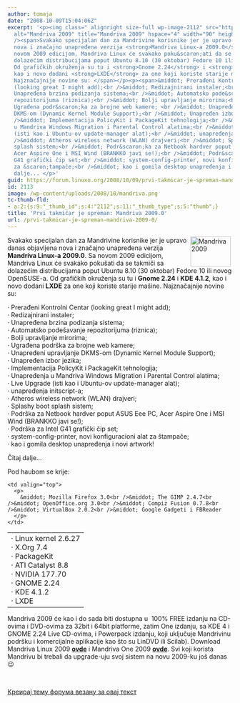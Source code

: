 ```yaml
---
author: tomaja
date: "2008-10-09T15:04:06Z"
excerpt: '<p><img class=" alignright size-full wp-image-2112" src="https://linuxo.org/wp-content/uploads/2008/10/mandriva.png"
  alt="Mandriva 2009" title="Mandriva 2009" hspace="4" width="90" height="67" align="right"
  /><span>Svakako specijalan dan za Mandrivine korisnike jer je upravo danas objavljena
  nova i značajno unapređena verzija <strong>Mandriva Linux-a 2009.0</strong>. Sa
  novom 2009 edicijom, Mandriva Linux će svakako poku&scaron;ati da se takmiči sa
  dolazećim distribucijama poput Ubuntu 8.10 (30 oktobar) Fedore 10 ili novog OpenSUSE-a.
  Od grafičkih okruženja su tu i <strong>Gnome 2.24</strong> i <strong>KDE 4.1.2</strong>,
  kao i novo dodani <strong>LXDE</strong> za one koji koriste starije ma&scaron;ine.
  Najznačajnije novine su: </span></p><p><span>&middot; Prerađeni Kontrolni Centar
  (looking great I might add);<br />&middot; Redizajnirani instaler;<br />&middot;
  Unapređena brzina podizanja sistema;<br />&middot; Automatsko pode&scaron;avanje
  repozitorijuma (riznica);<br />&middot; Bolji upravljanje mirorima;<br />&middot;
  Ugrađena podr&scaron;ka za brojne web kamere; <br />&middot; Unapređeni upravljanje
  DKMS-om (Dynamic Kernel Module Support);<br />&middot; Unapređen izbor jezika;<br
  />&middot; Implementacija PolicyKit i PackageKit tehnologija;<br />&middot; Unapređenja
  u Mandriva Windows Migration i Parental Control alatima;<br />&middot; Live Upgrade
  (isti kao i Ubuntu-ov update-manager alat);<br />&middot; unapređenja initscript-a;<br
  />&middot; Atheros wireless network (WLAN) drajveri;<br />&middot; Splashy boot
  splash sistem;<br />&middot; Podr&scaron;ka za Netbook hardver poput ASUS Eee PC,
  Acer Aspire One i MSI Wind (BRANKKO javi se!);<br />&middot; Podr&scaron;ka za Intel
  G41 grafički čip set;<br />&middot; system-config-printer, novi konfiguracioni alat
  za &scaron;tampače;<br />&middot; kao i gomila desktop unapređenja i novi artwork!</span></p><p>Čitaj
  dalje... </p>'
guid: https://forum.linuxo.org/2008/10/09/prvi-takmicar-je-spreman-mandriva-2009-0/
id: 2113
image: /wp-content/uploads/2008/10/mandriva.png
tc-thumb-fld:
- a:2:{s:9:"_thumb_id";s:4:"2112";s:11:"_thumb_type";s:5:"thumb";}
title: 'Prvi takmičar je spreman: Mandriva 2009.0'
url: /prvi-takmicar-je-spreman-mandriva-2009-0/
---
```

<img class=" alignright size-full wp-image-2112" src="https://linuxo.org/wp-content/uploads/2008/10/mandriva.png" alt="Mandriva 2009" title="Mandriva 2009" hspace="4" width="90" height="67" align="right" /><span>Svakako specijalan dan za Mandrivine korisnike jer je upravo danas objavljena nova i značajno unapređena verzija <strong>Mandriva Linux-a 2009.0</strong>. Sa novom 2009 edicijom, Mandriva Linux će svakako poku&scaron;ati da se takmiči sa dolazećim distribucijama poput Ubuntu 8.10 (30 oktobar) Fedore 10 ili novog OpenSUSE-a. Od grafičkih okruženja su tu i <strong>Gnome 2.24</strong> i <strong>KDE 4.1.2</strong>, kao i novo dodani <strong>LXDE</strong> za one koji koriste starije ma&scaron;ine. Najznačajnije novine su: </span>

<span>&middot; Prerađeni Kontrolni Centar (looking great I might add);<br />&middot; Redizajnirani instaler;<br />&middot; Unapređena brzina podizanja sistema;<br />&middot; Automatsko pode&scaron;avanje repozitorijuma (riznica);<br />&middot; Bolji upravljanje mirorima;<br />&middot; Ugrađena podr&scaron;ka za brojne web kamere; <br />&middot; Unapređeni upravljanje DKMS-om (Dynamic Kernel Module Support);<br />&middot; Unapređen izbor jezika;<br />&middot; Implementacija PolicyKit i PackageKit tehnologija;<br />&middot; Unapređenja u Mandriva Windows Migration i Parental Control alatima;<br />&middot; Live Upgrade (isti kao i Ubuntu-ov update-manager alat);<br />&middot; unapređenja initscript-a;<br />&middot; Atheros wireless network (WLAN) drajveri;<br />&middot; Splashy boot splash sistem;<br />&middot; Podr&scaron;ka za Netbook hardver poput ASUS Eee PC, Acer Aspire One i MSI Wind (BRANKKO javi se!);<br />&middot; Podr&scaron;ka za Intel G41 grafički čip set;<br />&middot; system-config-printer, novi konfiguracioni alat za &scaron;tampače;<br />&middot; kao i gomila desktop unapređenja i novi artwork!</span>

Čitaj dalje&#8230; 

<!--break-->

Pod haubom se krije:

<table border="0" align="center">
  <tr>
    <td valign="top">
      &middot; Linux kernel 2.6.27<br />&middot; X.Org 7.4<br />&middot; PackageKit<br />&middot; ATI Catalyst 8.8<br />&middot; NVIDIA 177.70<br />&middot; GNOME 2.24<br />&middot; KDE 4.1.2<br />&middot; LXDE
    </td>
    
    <td valign="top">
      <p>
        &middot; Mozilla Firefox 3.0<br />&middot; The GIMP 2.4.7<br />&middot; OpenOffice.org 3.0<br />&middot; Compiz Fusion 0.7.8<br />&middot; VirtualBox 2.0.2<br />&middot; Google Gadgeti i FBReader
      </p>
    </td>
  </tr>
</table>

<span>Mandriva 2009 će kao i do sada biti dostupna u&nbsp; 100% FREE izdanju na CD-ovima i DVD-ovima za 32bit i 64bit platforme, zatim One izdanju, sa KDE 4 i GNOME 2.24 Live CD-ovima, i Powerpack izdanju, koji uključuje Mandrivinu podr&scaron;ku i komercijalne aplikacije kao &scaron;to su LinDVD ili Scilab). Download Mandriva Linux 2009 <a href="http://linux.softpedia.com/get/System/Operating-Systems/Linux-Distributions/Mandriva-Linux-2009-3418.shtml" target="_blank"><strong>ovde</strong></a> i Mandriva One 2009 <a href="http://linux.softpedia.com/get/System/Operating-Systems/Linux-Distributions/Mandriva-Linux-One-10084.shtml" target="_blank"><strong>ovde</strong></a>. Svi koji korista Mandrivu bi trebali da upgrade-uju svoj sistem na novu 2009-ku jo&scaron; danas 😉</span> 

&nbsp;

[Креирај тему форума везану за овај текст](https://linuxo.org/nova-tema-na-forumu/?se_pid=2113)